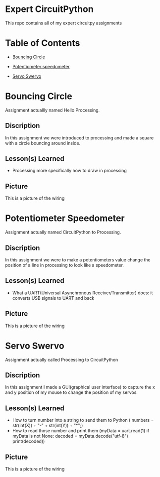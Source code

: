 # Expert CircuitPython
This repo contains all of my expert circuitpy assignments

# Table of Contents
* [Bouncing Circle](#Bouncing-Circle)

* [Potentiometer speedometer](#Poteniometer-Speedometer)

* [Servo Swervo](#Servo-Swervo)

# Bouncing Circle

Assignment actuallly named Hello Processing.

## Discription

In this assignment we were introduced to processing and made a square with a circle bouncing around inside. 

## Lesson(s) Learned
* Processing more specifically how to draw in processing
## Picture
This is a picture of the wiring

# Potentiometer Speedometer

Assignment actually named CircuitPython to Processing.

## Discription

In this assignment we were to make a potentiometers value change the position of a line in processing to look like a speedometer. 

## Lesson(s) Learned

* What a UART(Universal Asynchronous Receiver/Transmitter) does: it converts USB signals to UART and back 

## Picture
This is a picture of the wiring

# Servo Swervo

Assignment actually called Processing to CircuitPython

## Discription 

In this assignment I made a GUI(graphical user interface) to capture the x and y position of my mouse to change the position of my 
servos. 

## Lesson(s) Learned
* How to turn number into a string to send them to Python ( numbers = str(int(X)) + "-" + str(int(Y)) + "*";)
* How to read those number and print them (myData = uart.read(1)
    if myData is not None:
        decoded = myData.decode("utf-8")
        print(decoded))

## Picture

This is a picture of the wiring
